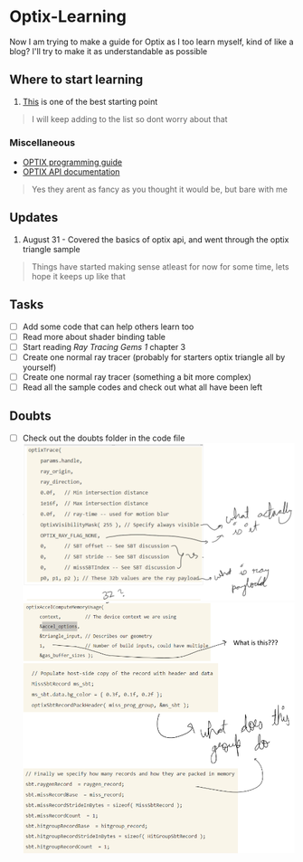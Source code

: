 # Optix-Learning
Now I am trying to make a guide for Optix as I too learn myself, kind of like a blog? I'll try to make it as understandable as possible

## Where to start learning
1. [This](https_developer.nvidia.com/?url=https%3A%2F%2Fdeveloper.nvidia.com%2Fblog%2Fhow-to-get-started-with-optix-7%2F) is one of the best starting point
> I will keep adding to the list so dont worry about that
### Miscellaneous
* [OPTIX programming guide](https://raytracing-docs.nvidia.com/optix7/guide/index.html#preface#preface)
* [OPTIX API documentation](https://raytracing-docs.nvidia.com/optix7/api/group__optix__utilities.html#ga23324468bd477541fca0ef385a806fd6)
> Yes they arent as fancy as you thought it would be, but bare with me

## Updates
1. August 31 - Covered the basics of optix api, and went through the optix triangle sample
> Things have started making sense atleast for now for some time, lets hope it keeps up like that

## Tasks
- [ ] Add some code that can help others learn too
- [ ] Read more about shader binding table
- [ ] Start reading _Ray Tracing Gems 1_ chapter 3
- [ ] Create one normal ray tracer (probably for starters optix triangle all by yourself)
- [ ] Create one normal ray tracer (something a bit more complex)
- [ ] Read all the sample codes and check out what all have been left

## Doubts
- [ ] Check out the doubts folder in the code file
![Doubt 1](https://github.com/shiroyasha263/Optix-Learning/blob/main/Doubts/1_Aug_8.png)
![Doubt 2](https://github.com/shiroyasha263/Optix-Learning/blob/main/Doubts/2_Aug_8.png)
